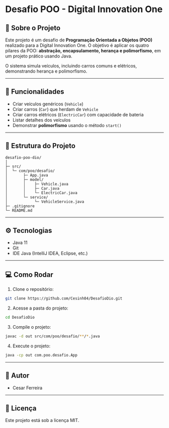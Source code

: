 # Desafio POO - Digital Innovation One

## 🧩 Sobre o Projeto

Este projeto é um desafio de **Programação Orientada a Objetos (POO)** realizado para a Digital Innovation One.
O objetivo é aplicar os quatro pilares da POO: **abstração, encapsulamento, herança e polimorfismo**, em um projeto prático usando Java.

O sistema simula veículos, incluindo carros comuns e elétricos, demonstrando herança e polimorfismo.

---

## 🚀 Funcionalidades

* Criar veículos genéricos (`Vehicle`)
* Criar carros (`Car`) que herdam de `Vehicle`
* Criar carros elétricos (`ElectricCar`) com capacidade de bateria
* Listar detalhes dos veículos
* Demonstrar **polimorfismo** usando o método `start()`

---

## 📂 Estrutura do Projeto

```
desafio-poo-dio/
│
├─ src/
│  └─ com/poo/desafio/
│       ├─ App.java
│       ├─ model/
│       │    ├─ Vehicle.java
│       │    ├─ Car.java
│       │    └─ ElectricCar.java
│       └─ service/
│            └─ VehicleService.java
├─ .gitignore
└─ README.md
```

---

## ⚙️ Tecnologias

* Java 11
* Git
* IDE Java (IntelliJ IDEA, Eclipse, etc.)

---

## 💻 Como Rodar

1. Clone o repositório:

```bash
git clone https://github.com/Cesinh04/DesafioDio.git
```

2. Acesse a pasta do projeto:

```bash
cd DesafioDio
```

3. Compile o projeto:

```bash
javac -d out src/com/poo/desafio/**/*.java
```

4. Execute o projeto:

```bash
java -cp out com.poo.desafio.App
```

---

## 📌 Autor

* Cesar Ferreira

---

## 📄 Licença

Este projeto está sob a licença MIT.
